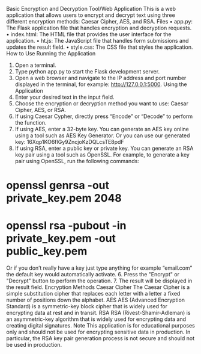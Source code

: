 Basic Encryption and Decryption Tool/Web Application
This is a web application that allows users to encrypt and decrypt text using three different encryption methods: Caesar Cipher, AES, and RSA.
Files
•	app.py: The Flask application file that handles encryption and decryption requests.
•	index.html: The HTML file that provides the user interface for the application.
•	ht.js: The JavaScript file that handles form submissions and updates the result field.
•	style.css: The CSS file that styles the application.
How to Use
Running the Application
1.	Open a terminal.
2.	Type python app.py to start the Flask development server.
3.	Open a web browser and navigate to the IP address and port number displayed in the terminal, for example: http://127.0.0.1:5000.
Using the Application
1.	Enter your desired text in the input field.
2.	Choose the encryption or decryption method you want to use: Caesar Cipher, AES, or RSA.
3.	If using Caesar Cypher, directly press “Encode” or “Decode” to perform the function.
4.	If using AES, enter a 32-byte key. You can generate an AES key online using a tool such as AES Key Generator. Or you can use our generated key: 16Xqp1KO6fIGy9ZncjoKzDQLcsTE8pdF
5.	If using RSA, enter a public key or private key. You can generate an RSA key pair using a tool such as OpenSSL. For example, to generate a key pair using OpenSSL, run the following commands:
#  openssl genrsa -out private_key.pem 2048
# openssl rsa -pubout -in private_key.pem -out public_key.pem
Or if you don’t really have a key just type anything for example “email.com” the default key would automatically activate.
6.	Press the "Encrypt" or "Decrypt" button to perform the operation.
7.	The result will be displayed in the result field.
Encryption Methods
Caesar Cipher
The Caesar Cipher is a simple substitution cipher that replaces each letter with a letter a fixed number of positions down the alphabet.
AES
AES (Advanced Encryption Standard) is a symmetric-key block cipher that is widely used for encrypting data at rest and in transit.
RSA
RSA (Rivest-Shamir-Adleman) is an asymmetric-key algorithm that is widely used for encrypting data and creating digital signatures.
Note
This application is for educational purposes only and should not be used for encrypting sensitive data in production. In particular, the RSA key pair generation process is not secure and should not be used in production.

